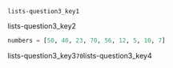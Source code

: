 ```ngMeta
lists-question3_key1
```
lists-question3_key2

```python
numbers = [50, 40, 23, 70, 56, 12, 5, 10, 7]
```
lists-question3_key3`70`lists-question3_key4